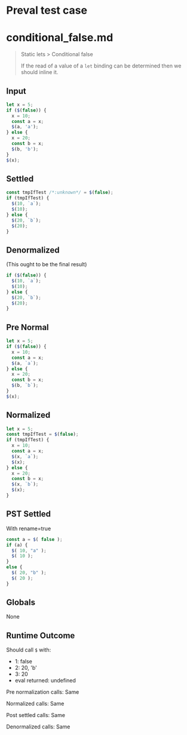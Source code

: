 # Preval test case

# conditional_false.md

> Static lets > Conditional false
>
> If the read of a value of a `let` binding can be determined then we should inline it.

## Input

`````js filename=intro
let x = 5;
if ($(false)) {
  x = 10;
  const a = x;
  $(a, 'a');
} else {
  x = 20;
  const b = x;
  $(b, 'b');
}
$(x);
`````

## Settled


`````js filename=intro
const tmpIfTest /*:unknown*/ = $(false);
if (tmpIfTest) {
  $(10, `a`);
  $(10);
} else {
  $(20, `b`);
  $(20);
}
`````

## Denormalized
(This ought to be the final result)

`````js filename=intro
if ($(false)) {
  $(10, `a`);
  $(10);
} else {
  $(20, `b`);
  $(20);
}
`````

## Pre Normal


`````js filename=intro
let x = 5;
if ($(false)) {
  x = 10;
  const a = x;
  $(a, `a`);
} else {
  x = 20;
  const b = x;
  $(b, `b`);
}
$(x);
`````

## Normalized


`````js filename=intro
let x = 5;
const tmpIfTest = $(false);
if (tmpIfTest) {
  x = 10;
  const a = x;
  $(x, `a`);
  $(x);
} else {
  x = 20;
  const b = x;
  $(x, `b`);
  $(x);
}
`````

## PST Settled
With rename=true

`````js filename=intro
const a = $( false );
if (a) {
  $( 10, "a" );
  $( 10 );
}
else {
  $( 20, "b" );
  $( 20 );
}
`````

## Globals

None

## Runtime Outcome

Should call `$` with:
 - 1: false
 - 2: 20, 'b'
 - 3: 20
 - eval returned: undefined

Pre normalization calls: Same

Normalized calls: Same

Post settled calls: Same

Denormalized calls: Same
